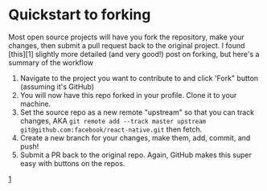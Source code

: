 # Quickstart to forking

Most open source projects will have you fork the repository, make your changes, then submit a pull request back to the original project. I found [this][1] slightly more detailed (and very good!) post on forking, but here's a summary of the workflow

1. Navigate to the project you want to contribute to and click 'Fork" button (assuming it's GitHub)
2. You will now have this repo forked in your profile. Clone it to your machine.
3. Set the source repo as a new remote "upstream" so that you can track changes, AKA `git remote add --track master upstream git@github.com:facebook/react-native.git` then fetch.
4. Create a new branch for your changes, make them, add, commit, and push!
5. Submit a PR back to the original repo. Again, GitHub makes this super easy with buttons on the repos.

[1](https://jarv.is/notes/how-to-pull-request-fork-github/)
